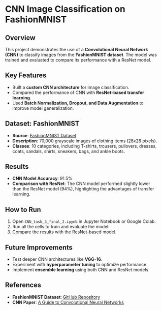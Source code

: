 # CNN Image Classification on FashionMNIST  

## Overview  
This project demonstrates the use of a **Convolutional Neural Network (CNN)** to classify images from the **FashionMNIST dataset**. The model was trained and evaluated to compare its performance with a ResNet model.

## Key Features  
- Built a **custom CNN architecture** for image classification.
- Compared the performance of CNN with **ResNet-based transfer learning**.
- Used **Batch Normalization, Dropout, and Data Augmentation** to improve model generalization.

## Dataset: FashionMNIST  
- **Source**: [FashionMNIST Dataset](https://github.com/zalandoresearch/fashion-mnist)  
- **Description**: 70,000 grayscale images of clothing items (28x28 pixels).  
- **Classes**: 10 categories, including T-shirts, trousers, pullovers, dresses, coats, sandals, shirts, sneakers, bags, and ankle boots.  

## Results  
- **CNN Model Accuracy**: 91.5%  
- **Comparison with ResNet**: The CNN model performed slightly lower than the ResNet model (94%), highlighting the advantages of transfer learning.

## How to Run  
1. Open `CNN_task_3_final_2.ipynb` in Jupyter Notebook or Google Colab.  
2. Run all the cells to train and evaluate the model.  
3. Compare the results with the ResNet-based model.

## Future Improvements  
- Test deeper CNN architectures like **VGG-16**.  
- Experiment with **hyperparameter tuning** to optimize performance.  
- Implement **ensemble learning** using both CNN and ResNet models.

## References  
- **FashionMNIST Dataset**: [GitHub Repository](https://github.com/zalandoresearch/fashion-mnist)  
- **CNN Paper**: [A Guide to Convolutional Neural Networks](https://arxiv.org/abs/1511.08458)  
